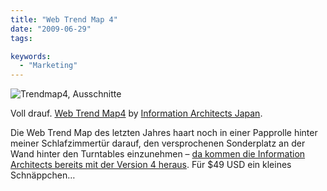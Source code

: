 ```yaml
---
title: "Web Trend Map 4"
date: "2009-06-29"
tags:

keywords:
  - "Marketing"
---
```


![Trendmap4, Ausschnitte](/images/codecandies/trendmap4.png)

Voll drauf. [Web Trend Map4](http://informationarchitects.jp/wtm4) by [Information Architects Japan](http://informationarchitects.jp/).

Die Web Trend Map des letzten Jahres haart noch in einer Papprolle hinter meiner Schlafzimmertür darauf, den versprochenen Sonderplatz an der Wand hinter den Turntables einzunehmen – [da kommen die Information Architects bereits mit der Version 4 heraus](http://informationarchitects.jp/wtm4/ "Web Trend Map 4"). Für $49 USD ein kleines Schnäppchen…
